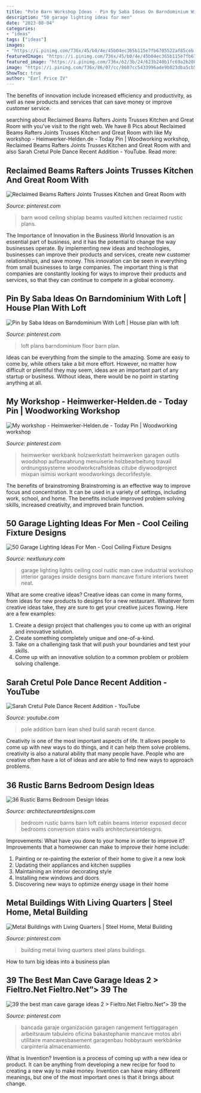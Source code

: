 ```yaml
---
title: "Pole Barn Workshop Ideas - Pin By Saba Ideas On Barndominium With Loft"
description: "50 garage lighting ideas for men"
date: "2023-08-04"
categories:
- "ideas"
tags: ["ideas"]
images:
- "https://i.pinimg.com/736x/45/b0/4e/45b04ec365b115e7fb6705522af85ceb.jpg?b=t"
featuredImage: "https://i.pinimg.com/736x/45/b0/4e/45b04ec365b115e7fb6705522af85ceb.jpg?b=t"
featured_image: "https://i.pinimg.com/736x/62/3b/24/623b240b1fc69a2b20005dae1d70c451.jpg"
image: "https://i.pinimg.com/736x/86/07/cc/8607cc5433996ade9b023dba5cb593d0.jpg"
ShowToc: true
author: "Earl Price IV"
---
```



The benefits of innovation include increased efficiency and productivity, as well as new products and services that can save money or improve customer service.

	

		
searching about Reclaimed Beams Rafters Joints Trusses Kitchen and Great Room with you've visit to the right web. We have 8 Pics about Reclaimed Beams Rafters Joints Trusses Kitchen and Great Room with like My workshop - Heimwerker-Helden.de - Today Pin | Woodworking workshop, Reclaimed Beams Rafters Joints Trusses Kitchen and Great Room with and also Sarah Cretul Pole Dance Recent Addition - YouTube. Read more:
		
    
## Reclaimed Beams Rafters Joints Trusses Kitchen And Great Room With

<img loading=lazy src="https://i.pinimg.com/736x/d4/d5/59/d4d559ca5b1d77bc8f34b9a4bbf4c228.jpg" onerror="this.onerror=null;this.src='https://tse1.mm.bing.net/th?id=OIP.JcQ1MU5nP9_TPtoQKgntDgHaLH&amp;pid=15.1';" alt="Reclaimed Beams Rafters Joints Trusses Kitchen and Great Room with">

_Source: pinterest.com_

>barn wood ceiling shiplap beams vaulted kitchen reclaimed rustic plans. 

	

The Importance of Innovation in the Business World
Innovation is an essential part of business, and it has the potential to change the way businesses operate. By implementing new ideas and technologies, businesses can improve their products and services, create new customer relationships, and save money. This innovation can be seen in everything from small businesses to large companies. The important thing is that companies are constantly looking for ways to improve their products and services, so that they can continue to compete in a global economy.

    
## Pin By Saba Ideas On Barndominium With Loft | House Plan With Loft

<img loading=lazy src="https://i.pinimg.com/736x/86/07/cc/8607cc5433996ade9b023dba5cb593d0.jpg" onerror="this.onerror=null;this.src='https://tse4.mm.bing.net/th?id=OIP.qFA0dWoZQptUGTyWmrnzUAHaLG&amp;pid=15.1';" alt="Pin by Saba Ideas on Barndominium With Loft | House plan with loft">

_Source: pinterest.com_

>loft plans barndominium floor barn plan. 

	

Ideas can be everything from the simple to the amazing. Some are easy to come by, while others take a bit more effort. However, no matter how difficult or plentiful they may seem, ideas are an important part of any startup or business. Without ideas, there would be no point in starting anything at all.

    
## My Workshop - Heimwerker-Helden.de - Today Pin | Woodworking Workshop

<img loading=lazy src="https://i.pinimg.com/736x/c3/e2/0a/c3e20a178fa8fb12afd636d087622265.jpg" onerror="this.onerror=null;this.src='https://tse4.mm.bing.net/th?id=OIP.c8nVYwiTeJMllsOkz3g3OQHaEK&amp;pid=15.1';" alt="My workshop - Heimwerker-Helden.de - Today Pin | Woodworking workshop">

_Source: pinterest.com_

>heimwerker werkbank holzwerkstatt heimwerken garagen outils woodshop aufbewahrung menuiserie holzbearbeitung travail ordnungssysteme woodworkcraftsideas citube diywoodproject mixpan isimisi workant woodworkings decorlifestyle. 

	

The benefits of brainstroming
Brainstroming is an effective way to improve focus and concentration. It can be used in a variety of settings, including work, school, and home. The benefits include improved problem solving skills, increased creativity, and improved brain function.

    
## 50 Garage Lighting Ideas For Men - Cool Ceiling Fixture Designs

<img loading=lazy src="http://nextluxury.com/wp-content/uploads/rustic-pendant-lights-for-garage.jpg" onerror="this.onerror=null;this.src='https://tse4.mm.bing.net/th?id=OIP.UPhXdPcT1DJ2xzsNzSYrbAHaE8&amp;pid=15.1';" alt="50 Garage Lighting Ideas For Men - Cool Ceiling Fixture Designs">

_Source: nextluxury.com_

>garage lighting lights ceiling cool rustic man cave industrial workshop interior garages inside designs barn mancave fixture interiors tweet neat. 

	

What are some creative ideas?
Creative ideas can come in many forms, from ideas for new products to designs for a new restaurant. Whatever form creative ideas take, they are sure to get your creative juices flowing. Here are a few examples: 
1. Create a design project that challenges you to come up with an original and innovative solution.
2. Create something completely unique and one-of-a-kind.
3. Take on a challenging task that will push your boundaries and test your skills.
4. Come up with an innovative solution to a common problem or problem solving challenge.

    
## Sarah Cretul Pole Dance Recent Addition - YouTube

<img loading=lazy src="http://i.ytimg.com/vi/5h4xAYyb65Y/hqdefault.jpg" onerror="this.onerror=null;this.src='https://tse3.mm.bing.net/th?id=OIP.sP50ul40avS-4ud4M8EdWgHaFj&amp;pid=15.1';" alt="Sarah Cretul Pole Dance Recent Addition - YouTube">

_Source: youtube.com_

>pole addition barn lean shed build sarah recent dance. 

	

Creativity is one of the most important aspects of life. It allows people to come up with new ways to do things, and it can help them solve problems. creativity is also a natural ability that many people have. People who are creative often have a lot of ideas and are able to find new ways to approach problems.

    
## 36 Rustic Barns Bedroom Design Ideas

<img loading=lazy src="http://www.architectureartdesigns.com/wp-content/uploads/2013/04/ArchitectureArtDesigns-1544.jpg" onerror="this.onerror=null;this.src='https://tse3.mm.bing.net/th?id=OIP.xtik8Z7zmzAma0qPwHlShgHaLH&amp;pid=15.1';" alt="36 Rustic Barns Bedroom Design Ideas">

_Source: architectureartdesigns.com_

>bedroom rustic barns barn loft cabin beams interior exposed decor bedrooms conversion stairs walls architectureartdesigns. 

	

Improvements: What have you done to your home in order to improve it?
Improvements that a homeowner can make to improve their home include: 
1. Painting or re-painting the exterior of their home to give it a new look 
2. Updating their appliances and kitchen supplies 
3. Maintaining an interior decorating style 
4. Installing new windows and doors 
5. Discovering new ways to optimize energy usage in their home 

    
## Metal Buildings With Living Quarters | Steel Home, Metal Building

<img loading=lazy src="https://i.pinimg.com/736x/45/b0/4e/45b04ec365b115e7fb6705522af85ceb.jpg?b=t" onerror="this.onerror=null;this.src='https://tse1.mm.bing.net/th?id=OIP.XfX_gU_5oowij9JBTew9OwHaJ3&amp;pid=15.1';" alt="Metal Buildings with Living Quarters | Steel Home, Metal Building">

_Source: pinterest.com_

>building metal living quarters steel plans buildings. 

	

How to turn big ideas into a business plan
 

    
## 39 The Best Man Cave Garage Ideas 2 &gt; Fieltro.Net Fieltro.Net”&gt; 39 The

<img loading=lazy src="https://i.pinimg.com/736x/62/3b/24/623b240b1fc69a2b20005dae1d70c451.jpg" onerror="this.onerror=null;this.src='https://tse4.mm.bing.net/th?id=OIP.mnCste-3MSkUYb5fouyTewHaJ4&amp;pid=15.1';" alt="39 the best man cave garage ideas 2 &gt; Fieltro.Net Fieltro.Net”&gt; 39 the">

_Source: pinterest.com_

>bancada garaje organización garagen rangement fertiggaragen arbeitsraum tabuleiro oficina bakastephanie mancave motos abri utilitaire mancavesbasement garagenbau hobbyraum werkbänke carpintería almacenamiento. 

	

What is Invention?
Invention is a process of coming up with a new idea or product. It can be anything from developing a new recipe for food to creating a new way to make money. Invention can have many different meanings, but one of the most important ones is that it brings about change.

